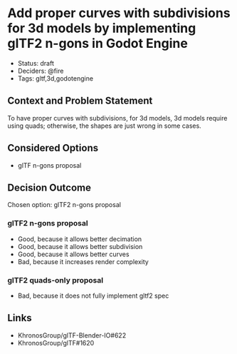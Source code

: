 # Add proper curves with subdivisions for 3d models by implementing glTF2 n-gons in Godot Engine

- Status: draft
- Deciders: @fire
- Tags: gltf,3d,godotengine

## Context and Problem Statement

To have proper curves with subdivisions, for 3d models, 3d models require using quads; otherwise, the shapes are just wrong in some cases. 

## Considered Options

- glTF n-gons proposal

## Decision Outcome

Chosen option: glTF2 n-gons proposal

### glTF2 n-gons proposal

- Good, because it allows better decimation
- Good, because it allows better subdivision
- Good, because it allows better curves
- Bad, because it increases render complexity

### glTF2 quads-only proposal

- Bad, because it does not fully implement gltf2 spec

## Links <!-- optional -->

- KhronosGroup/glTF-Blender-IO#622 
- KhronosGroup/glTF#1620
